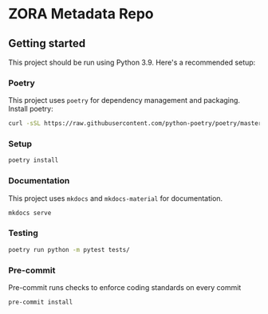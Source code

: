 # ZORA Metadata Repo

## Getting started

This project should be run using Python 3.9. Here's a recommended setup:

### Poetry

This project uses `poetry` for dependency management and packaging. Install poetry:

```bash
curl -sSL https://raw.githubusercontent.com/python-poetry/poetry/master/get-poetry.py | python -
```

### Setup

```bash
poetry install
```

### Documentation

This project uses `mkdocs` and `mkdocs-material` for documentation.

```bash
mkdocs serve
```

### Testing

```bash
poetry run python -m pytest tests/
```

### Pre-commit

Pre-commit runs checks to enforce coding standards on every commit

```
pre-commit install
```
